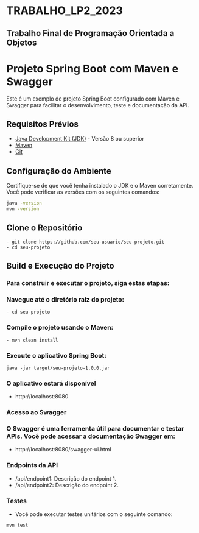 # TRABALHO_LP2_2023

## Trabalho Final de Programação Orientada a Objetos

# Projeto Spring Boot com Maven e Swagger

Este é um exemplo de projeto Spring Boot configurado com Maven e Swagger para facilitar o desenvolvimento, teste e documentação da API.

## Requisitos Prévios

- [Java Development Kit (JDK)](https://www.oracle.com/java/technologies/javase-downloads.html) - Versão 8 ou superior
- [Maven](https://maven.apache.org/download.cgi)
- [Git](https://github.com/Pedrolucasrd/TRABALHO_LP2_2023)

## Configuração do Ambiente

Certifique-se de que você tenha instalado o JDK e o Maven corretamente. Você pode verificar as versões com os seguintes comandos:

```bash
java -version
mvn -version

```
## Clone o Repositório
```
- git clone https://github.com/seu-usuario/seu-projeto.git
- cd seu-projeto
```
## Build e Execução do Projeto
### Para construir e executar o projeto, siga estas etapas:

### Navegue até o diretório raiz do projeto:
```
- cd seu-projeto
```
### Compile o projeto usando o Maven:
```
- mvn clean install
```
### Execute o aplicativo Spring Boot:
```
java -jar target/seu-projeto-1.0.0.jar
```
### O aplicativo estará disponível 

- http://localhost:8080

### Acesso ao Swagger

### O Swagger é uma ferramenta útil para documentar e testar APIs. Você pode acessar a documentação Swagger em:

- http://localhost:8080/swagger-ui.html

### Endpoints da API

- /api/endpoint1: Descrição do endpoint 1.
- /api/endpoint2: Descrição do endpoint 2.

### Testes

- Você pode executar testes unitários com o seguinte comando:
  
```
mvn test

```
